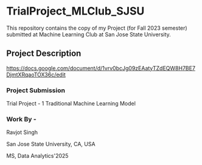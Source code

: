 # TrialProject_MLClub_SJSU

This repository contains the copy of my Project (for Fall 2023 semester) submitted at Machine Learning Club at San Jose State University.

## Project Description

https://docs.google.com/document/d/1vrv0bcJg09zEAatyTZdEQW8H7BE7DjmtXRqaoTOX36c/edit

### Project Submission
Trial Project - 1 Traditional Machine Learning Model

### Work By - 
Ravjot Singh

San Jose State University, CA, USA

MS, Data Analytics'2025
